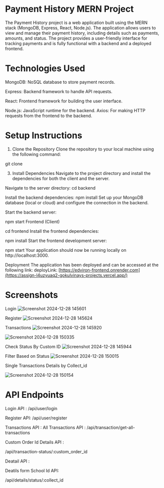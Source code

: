
# Payment History MERN Project
The Payment History project is a web application built using the MERN stack (MongoDB, Express, React, Node.js). The application allows users to view and manage their payment history, including details such as payments, amounts, and status. The project provides a user-friendly interface for tracking payments and is fully functional with a backend and a deployed frontend.

# Technologies Used

MongoDB: NoSQL database to store payment records.

Express: Backend framework to handle API requests.

React: Frontend framework for building the user interface.

Node.js: JavaScript runtime for the backend.
Axios: For making HTTP requests from the frontend to the backend.

# Setup Instructions
1. Clone the Repository
Clone the repository to your local machine using the following command:

git clone 

3. Install Dependencies
Navigate to the project directory and install the dependencies for both the client and the server.

Navigate to the server directory:
cd backend

Install the backend dependencies:
npm install
Set up your MongoDB database (local or cloud) and configure the connection in the backend.

Start the backend server:

npm start
Frontend (Client)

cd frontend
Install the frontend dependencies:

npm install
Start the frontend development server:

npm start
Your application should now be running locally on http://localhost:3000.


Deployment
The application has been deployed and can be accessed at the following link:
 deployLink: [https://edviron-frontend.onrender.com](https://assign-l4uzyuaq2-gokulvinays-projects.vercel.app/)

 # Screenshots

 Login 
 ![Screenshot 2024-12-28 145601](https://github.com/user-attachments/assets/ebced376-3bad-437e-9c6d-67e00488b2a1)

 Register
 ![Screenshot 2024-12-28 145624](https://github.com/user-attachments/assets/7a056ba2-7ff6-4b3e-9a05-e6baf57730cf)

 Transactions
 ![Screenshot 2024-12-28 145920](https://github.com/user-attachments/assets/4e05adc4-c434-4e98-96e4-fdc2fb36b014)

 ![Screenshot 2024-12-28 150335](https://github.com/user-attachments/assets/3d7c3b8f-36a7-4e95-a0b5-907ff5f8baed)

Check Status By Custom ID
 ![Screenshot 2024-12-28 145944](https://github.com/user-attachments/assets/93f82f87-19bd-45d1-bd35-4e015faffc71)

Filter Based on Status
![Screenshot 2024-12-28 150015](https://github.com/user-attachments/assets/b8d26317-7f22-4ed4-b692-255fe918a3eb)

Single Transactions Details by Collect_id

![Screenshot 2024-12-28 150154](https://github.com/user-attachments/assets/c51394bb-e9d3-4cd1-b172-094fe51c90de)



 # API Endpoints
 Login API :
  /api/user/login

 Register API:
  /api/user/register

Transactions API :
All Transactions API :
  /api/transaction/get-all-transactions

Custom Order Id Details API :

/api/transaction-status/:custom_order_id

Deatail API  :

Deatils form School Id API:

/api/details/status/:collect_id

 


